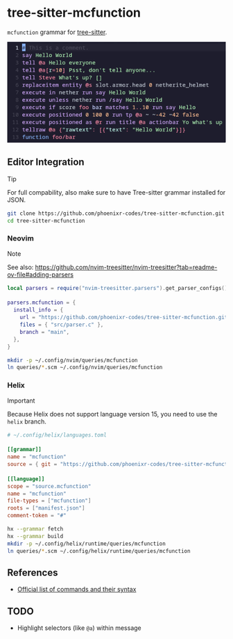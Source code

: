 # tree-sitter-mcfunction

`mcfunction` grammar for [tree-sitter][].

<p align="center">
  <img alt="Preview" src="./assets/preview.png" />
</p>

## Editor Integration

> [!TIP]
> For full compability, also make sure to have Tree-sitter grammar installed for
> JSON.

```sh
git clone https://github.com/phoenixr-codes/tree-sitter-mcfunction.git
cd tree-sitter-mcfunction
```

### Neovim

> [!NOTE]
> See also: <https://github.com/nvim-treesitter/nvim-treesitter?tab=readme-ov-file#adding-parsers>

```lua
local parsers = require("nvim-treesitter.parsers").get_parser_configs()

parsers.mcfunction = {
  install_info = {
    url = "https://github.com/phoenixr-codes/tree-sitter-mcfunction.git",
    files = { "src/parser.c" },
    branch = "main",
  },
}
```

```sh
mkdir -p ~/.config/nvim/queries/mcfunction
ln queries/*.scm ~/.config/nvim/queries/mcfunction
```

### Helix

> [!IMPORTANT]
> Because Helix does not support language version 15, you need to use the
> `helix` branch.

```toml
# ~/.config/helix/languages.toml

[[grammar]]
name = "mcfunction"
source = { git = "https://github.com/phoenixr-codes/tree-sitter-mcfunction", rev = "<LATEST COMMIT HASH OF `helix` BRANCH>" }

[[language]]
scope = "source.mcfunction"
name = "mcfunction"
file-types = ["mcfunction"]
roots = ["manifest.json"]
comment-token = "#"
```

```sh
hx --grammar fetch
hx --grammar build
mkdir -p ~/.config/helix/runtime/queries/mcfunction
ln queries/*.scm ~/.config/helix/runtime/queries/mcfunction
```

## References

- [Official list of commands and their syntax](https://github.com/MicrosoftDocs/minecraft-creator/tree/main/creator/Commands/commands)

## TODO

- Highlight selectors (like `@a`) within message

[tree-sitter]: https://github.com/tree-sitter/tree-sitter
